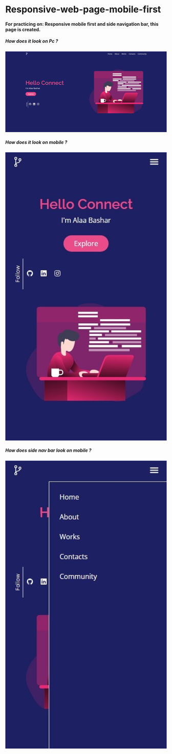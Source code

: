 # Responsive-web-page-mobile-first

#### For practicing on: Responsive mobile first and side navigation bar, this page is created.

##### How does it look on Pc ?
<img src="README assets/pc shot.jpeg" width="700"></img>

##### How does it look on mobile ?
<img src="README assets/mobile shot.jpeg" width="700"></img>

##### How does side nav bar look on mobile ?
<img src="README assets/mobile nav shot.jpeg" width="700"></img>
